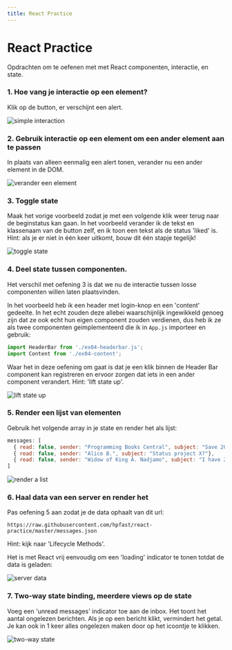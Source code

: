 ```yaml
---
title: React Practice
---
```


# React Practice

Opdrachten om te oefenen met met React componenten, interactie, en state.


### 1. Hoe vang je interactie op een element?

Klik op de button, er verschijnt een alert.

![simple interaction](img/01_handle-click-on-button.gif)


### 2. Gebruik interactie op een element om een ander element aan te passen

In plaats van alleen eenmalig een alert tonen, verander nu een ander element in de DOM.

![verander een element](img/02_set-state-on-click.gif)


### 3. Toggle state

Maak het vorige voorbeeld zodat je met een volgende klik weer terug naar de beginstatus kan gaan.
In het voorbeeld verander ik de tekst en klassenaam van de button zelf, en ik toon een tekst als de status 'liked' is. Hint: als je er niet in één keer uitkomt, bouw dit één stapje tegelijk!

![toggle state](img/03_toggle.gif)

### 4. Deel state tussen componenten.

Het verschil met oefening 3 is dat we nu de interactie tussen losse componenten willen laten plaatsvinden.

In het voorbeeld heb ik een header met login-knop en een 'content' gedeelte. In het echt zouden deze allebei waarschijnlijk ingewikkeld genoeg zijn dat ze ook echt hun eigen component zouden verdienen, dus heb ik ze als twee componenten geimplementeerd die ik in `App.js` importeer en gebruik:

```javascript
import HeaderBar from './ex04-headerbar.js';
import Content from './ex04-content';
```

Waar het in deze oefening om gaat is dat je een klik binnen de Header Bar component kan registreren en ervoor zorgen dat iets in een ander component verandert. Hint: 'lift state up'.

![lift state up](img/04_lift-state-up.gif)


### 5. Render een lijst van elementen

Gebruik het volgende array in je state en render het als lijst:

```javascript
messages: [
  { read: false, sender: "Programming Books Central", subject: "Save 20% on React Books!"},
  { read: false, sender: "Alice B.", subject: "Status project X?"},
  { read: false, sender: "Widow of King A. Nadjamo", subject: "I have 20 million Great British Pounds in Bank Account for You"}
]
```

![render a list](img/05_list.png)

### 6. Haal data van een server en render het
Pas oefening 5 aan zodat je de data ophaalt van dit url:

```
https://raw.githubusercontent.com/hpfast/react-practice/master/messages.json
```

Hint: kijk naar 'Lifecycle Methods'.

Het is met React vrij eenvoudig om een 'loading' indicator te tonen totdat de data is geladen:

![server data](img/06_server-data.gif)

### 7. Two-way state binding, meerdere views op de state
Voeg een 'unread messages' indicator toe aan de inbox. Het toont het aantal ongelezen berichten. Als je op een bericht klikt, vermindert het getal. Je kan ook in 1 keer alles ongelezen maken door op het icoontje te klikken.

![two-way state](img/07_two-way-state.gif)
